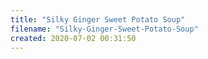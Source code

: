 ```yaml
---
title: "Silky Ginger Sweet Potato Soup"
filename: "Silky-Ginger-Sweet-Potato-Soup"
created: 2020-07-02 00:31:50
---
```

